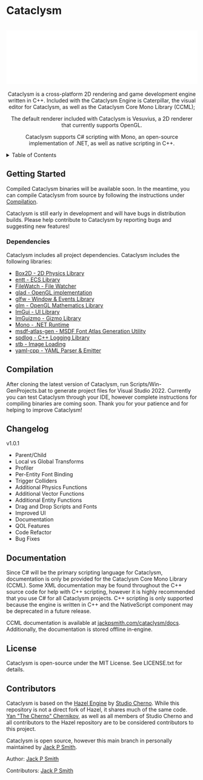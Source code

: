 # Cataclysm
<br />

<div align = "center">
    <a href="https://github.com/jackpsmith-git/Cataclysm">
    <img src="Resources/CataclysmWordmark.png">
</a>

Cataclysm is a cross-platform 2D rendering and game development engine written in C++. Included
with the Cataclysm Engine is Caterpillar, the visual editor for Cataclysm, as well as the Cataclysm
Core Mono Library (CCML);

The default renderer included with Cataclysm is Vesuvius, a 2D renderer that currently supports OpenGL.

Cataclysm supports C# scripting with Mono, an open-source implementation of .NET, as well as native
scripting in C++.
</div>

<details>
    <summary>Table of Contents</summary>
    <ol>
        <li><a href="#getting-started">Gettting Started</a></li>
            <ul>
            <li><a href="#dependencies">Dependencies</a></li>
            </ul>
        <li><a href="#compilation">Compilation</a></li>
        <li><a href="#changelog">Changelog</a></li>
        <li><a href="#documentation">Documentation</a></li>
        <li><a href="#license">License</a></li>
        <li><a href="#contributors">Contributors</a></li>
    </ol>
</details>

## Getting Started

Compiled Cataclysm binaries will be available soon. In the meantime, you can compile Cataclysm from source by following the instructions under <a href="#compilation">Compilation</a>.

Cataclysm is still early in development and will have bugs in distribution builds. Please help contribute to Cataclysm by reporting bugs and suggesting new features!

### Dependencies

Cataclysm includes all project dependencies. Cataclysm includes the following libraries:
<ul>
    <li><a href="https://github.com/erincatto/box2d">Box2D - 2D Physics Library</a></li>
    <li><a href="https://github.com/skypjack/entt">entt - ECS Library</a></li>
    <li><a href="https://github.com/ThomasMonkman/filewatch">FileWatch - File Watcher</a></li>
    <li><a href="https://github.com/Dav1dde/glad">glad - OpenGL implementation</a></li>
    <li><a href="https://www.glfw.org/">glfw - Window & Events Library</a></li>
    <li><a href="https://github.com/g-truc/glm">glm - OpenGL Mathematics Library</a></li>
    <li><a href="https://github.com/ocornut/imgui">ImGui - UI Library</a></li>
    <li><a href="https://github.com/CedricGuillemet/ImGuizmo">ImGuizmo - Gizmo Library</a></li>
    <li><a href="https://www.mono-project.com/">Mono - .NET Runtime</a></li>
    <li><a href="https://github.com/Chlumsky/msdf-atlas-gen">msdf-atlas-gen - MSDF Font Atlas Generation Utility</a></li>
    <li><a href="https://github.com/gabime/spdlog">spdlog - C++ Logging Library</a></li>
    <li><a href="https://github.com/nothings/stb">stb - Image Loading</a></li>
    <li><a href="https://github.com/jbeder/yaml-cpp">yaml-cpp - YAML Parser & Emitter</a></li>
</ul>

## Compilation

After cloning the latest version of Cataclysm, run Scripts/Win-GenProjects.bat to generate project files for Visual Studio 2022. Currently you can test Cataclysm through your IDE, however complete instructions for compiling binaries are coming soon. Thank you for your patience and for helping to improve Cataclysm!

## Changelog

v1.0.1
<ul>
    <li>Parent/Child</li>
    <li>Local vs Global Transforms</li>
    <li>Profiler</li>
    <li>Per-Entity Font Binding</li>
    <li>Trigger Colliders</li>
    <li>Additional Physics Functions</li>
    <li>Additional Vector Functions</li>
    <li>Additional Entity Functions</li>
    <li>Drag and Drop Scripts and Fonts</li>
    <li>Improved UI</li>
    <li>Documentation</li>
    <li>QOL Features</li>
    <li>Code Refactor</li>
    <li>Bug Fixes</li>
</ul>

## Documentation

Since C# will be the primary scripting language for Cataclysm, documentation is only be provided for the Cataclysm Core Mono Library (CCML). Some XML documentation may be found throughout the C++ source code for help with C++ scripting, however it is highly recommended that you use C# for all Cataclysm projects. C++ scripting is only supported because the engine is written in C++ and the NativeScript component may be deprecated in a future release.

CCML documentation is available at <a href="https://jackpsmith.com/cataclysm/docs">jackpsmith.com/cataclysm/docs</a>. Additionally, the documentation is stored offline in-engine.

## License

Cataclysm is open-source under the MIT License. See LICENSE.txt for details.

## Contributors

Cataclysm is based on the <a href="https://hazelengine.com/">Hazel Engine</a> by <a href="https://github.com/StudioCherno">Studio Cherno</a>. While this repository is not a direct fork
of Hazel, it shares much of the same code. <a href="https://github.com/thecherno">Yan "The Cherno" Chernikov</a>, as well as all members of 
Studio Cherno and all contributors to the Hazel repository are to be considered contributors to this 
project.

Cataclysm is open source, however this main branch in personally maintained by <a href="https://github.com/jackpsmith-git">Jack P Smith</a>.

Author: <a href="https://github.com/jackpsmith-git">Jack P Smith</a> 

Contributors: <a href="https://github.com/jackpsmith-git">Jack P Smith</a>
